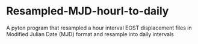 # Resampled-MJD-hourl-to-daily
A pyton program that resampled a hour interval EOST displacement files in Modified Julian Date (MJD) format and resample into daily intervals
